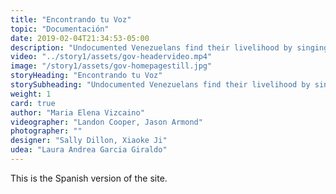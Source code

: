 ```yaml
---
title: "Encontrando tu Voz"
topic: "Documentación"
date: 2019-02-04T21:34:53-05:00
description: "Undocumented Venezuelans find their livelihood by singing on the street."
video: "../story1/assets/gov-headervideo.mp4"
image: "/story1/assets/gov-homepagestill.jpg"
storyHeading: "Encontrando tu Voz"
storySubheading: "Undocumented Venezuelans find their livelihood by singing on the street."
weight: 1
card: true
author: "Maria Elena Vizcaino"
videographer: "Landon Cooper, Jason Armond"
photographer: ""
designer: "Sally Dillon, Xiaoke Ji"
udea: "Laura Andrea Garcia Giraldo"
---
```


This is the Spanish version of the site. 